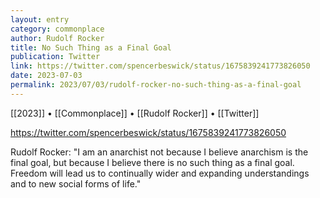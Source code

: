 ```yaml
---
layout: entry
category: commonplace
author: Rudolf Rocker
title: No Such Thing as a Final Goal
publication: Twitter
link: https://twitter.com/spencerbeswick/status/1675839241773826050
date: 2023-07-03
permalink: 2023/07/03/rudolf-rocker-no-such-thing-as-a-final-goal
---
```


[[2023]] • [[Commonplace]] • [[Rudolf Rocker]] • [[Twitter]]

https://twitter.com/spencerbeswick/status/1675839241773826050

Rudolf Rocker: "I am an anarchist not because I believe anarchism is the final goal, but because I believe there is no such thing as a final goal. Freedom will lead us to continually wider and expanding understandings and to new social forms of life."